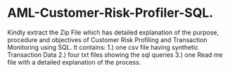 # AML-Customer-Risk-Profiler-SQL.
Kindly extract the Zip File which has detailed explanation of the purpose, procedure and objectives of Customer Risk Profiling and Transaction Monitoring using SQL.
It contains:
1.) one csv file having synthetic Transaction Data
2.) four txt files showing the sql queries
3.) one Read me file with a detailed explanation of the process.
